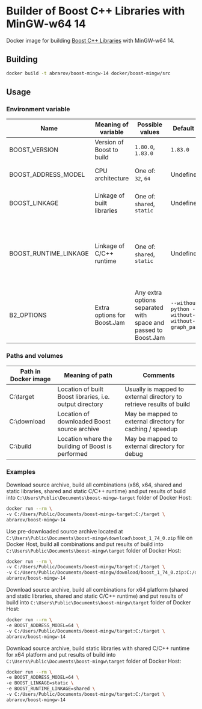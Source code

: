 # Builder of Boost C++ Libraries with MinGW-w64 14

Docker image for building [Boost C++ Libraries](http://www.boost.org/) with MinGW-w64 14.

## Building

```bash
docker build -t abrarov/boost-mingw-14 docker/boost-mingw/src
```

## Usage

### Environment variable

| Name | Meaning of variable | Possible values | Default value | Comments |
|------|---------------------|-----------------|---------------|----------|
| BOOST_VERSION | Version of Boost to build | `1.80.0`, `1.83.0` | `1.83.0` |
| BOOST_ADDRESS_MODEL | CPU architecture | One of: `32`, `64` | Undefined | When undefined then both `64` and `32` (in the same order) are built |
| BOOST_LINKAGE | Linkage of built libraries | One of: `shared`, `static` | Undefined | When undefined then both `shared` and `static` (in the same order) are built |
| BOOST_RUNTIME_LINKAGE | Linkage of C/C++ runtime | One of: `shared`, `static` | Undefined | When undefined then both `shared` and `static` (in the same order) are built, when `BOOST_LINKAGE` is `shared` then `static` value of `BOOST_RUNTIME_LINKAGE` is ignored |
| B2_OPTIONS | Extra options for Boost.Jam | Any extra options separated with space and passed to Boost.Jam | `--without-python --without-mpi --without-graph_parallel` | | 

### Paths and volumes

| Path in Docker image | Meaning of path | Comments |
|----------------------|-----------------|----------|
| C:\target | Location of built Boost libraries, i.e. output directory | Usually is mapped to external directory to retrieve results of build |
| C:\download | Location of downloaded Boost source archive | May be mapped to external directory for caching / speedup |
| C:\build | Location where the building of Boost is performed | May be mapped to external directory for debug |

### Examples

Download source archive, build all combinations (x86, x64, shared and static libraries, shared and static C/C++ runtime) 
and put results of build into `C:\Users\Public\Documents\boost-mingw-target` folder of Docker Host:

```bash
docker run --rm \
-v C:/Users/Public/Documents/boost-mingw-target:C:/target \
abrarov/boost-mingw-14
```

Use pre-downloaded source archive located at `C:\Users\Public\Documents\boost-mingw\download\boost_1_74_0.zip` file 
on Docker Host, build all combinations and put results of build into `C:\Users\Public\Documents\boost-mingw\target` 
folder of Docker Host:

```bash
docker run --rm \
-v C:/Users/Public/Documents/boost-mingw/target:C:/target \
-v C:/Users/Public/Documents/boost-mingw/download/boost_1_74_0.zip:C:/download/boost_1_74_0.zip \
abrarov/boost-mingw-14
```

Download source archive, build all combinations for x64 platform (shared and static libraries, shared and static C/C++ runtime) 
and put results of build into `C:\Users\Public\Documents\boost-mingw\target` folder of Docker Host:

```bash
docker run --rm \
-e BOOST_ADDRESS_MODEL=64 \
-v C:/Users/Public/Documents/boost-mingw/target:C:/target \
abrarov/boost-mingw-14
```

Download source archive, build static libraries with shared C/C++ runtime for x64 platform and put results of build into 
`C:\Users\Public\Documents\boost-mingw\target` folder of Docker Host:

```bash
docker run --rm \
-e BOOST_ADDRESS_MODEL=64 \
-e BOOST_LINKAGE=static \
-e BOOST_RUNTIME_LINKAGE=shared \
-v C:/Users/Public/Documents/boost-mingw/target:C:/target \
abrarov/boost-mingw-14
```
